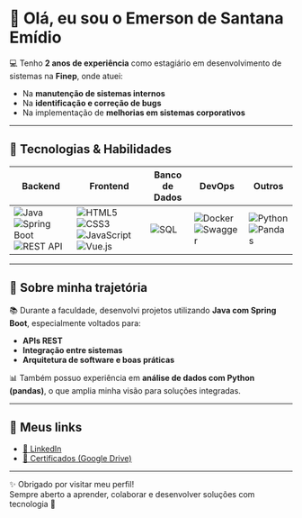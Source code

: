 # 👋 Olá, eu sou o Emerson de Santana Emídio  

💻 Tenho **2 anos de experiência** como estagiário em desenvolvimento de sistemas na **Finep**, onde atuei:  
- Na **manutenção de sistemas internos**  
- Na **identificação e correção de bugs**  
- Na implementação de **melhorias em sistemas corporativos**  

---
## 🚀 Tecnologias & Habilidades  

| Backend | Frontend | Banco de Dados | DevOps | Outros |
|---------|----------|----------------|--------|--------|
| ![Java](https://img.shields.io/badge/Java-ED8B00?style=for-the-badge&logo=java&logoColor=white) ![Spring Boot](https://img.shields.io/badge/Spring%20Boot-6DB33F?style=for-the-badge&logo=spring&logoColor=white) ![REST API](https://img.shields.io/badge/Java%20API-02569B?style=for-the-badge&logo=swagger&logoColor=white) | ![HTML5](https://img.shields.io/badge/HTML5-E34F26?style=for-the-badge&logo=html5&logoColor=white) ![CSS3](https://img.shields.io/badge/CSS3-1572B6?style=for-the-badge&logo=css3&logoColor=white) ![JavaScript](https://img.shields.io/badge/JavaScript-F7DF1E?style=for-the-badge&logo=javascript&logoColor=black) ![Vue.js](https://img.shields.io/badge/Vue.js-4FC08D?style=for-the-badge&logo=vue.js&logoColor=white) | ![SQL](https://img.shields.io/badge/SQL-336791?style=for-the-badge&logo=postgresql&logoColor=white) | ![Docker](https://img.shields.io/badge/Docker-2496ED?style=for-the-badge&logo=docker&logoColor=white) ![Swagger](https://img.shields.io/badge/Swagger-85EA2D?style=for-the-badge&logo=swagger&logoColor=black) | ![Python](https://img.shields.io/badge/Python-3776AB?style=for-the-badge&logo=python&logoColor=white) ![Pandas](https://img.shields.io/badge/Pandas-150458?style=for-the-badge&logo=pandas&logoColor=white) |

---

## 📌 Sobre minha trajetória  

📚 Durante a faculdade, desenvolvi projetos utilizando **Java com Spring Boot**, especialmente voltados para:  
- **APIs REST**  
- **Integração entre sistemas**  
- **Arquitetura de software e boas práticas**  

📊 Também possuo experiência em **análise de dados com Python (pandas)**, o que amplia minha visão para soluções integradas.  

---

## 🔗 Meus links  

- [💼 LinkedIn](https://www.linkedin.com/in/emerson)  
- [📜 Certificados (Google Drive)](https://drive.google.com/drive/folders/1LU_-Ou125TpWXVcMTgHr9UrtfIwni-UX?u)  

---

✨ Obrigado por visitar meu perfil!  
Sempre aberto a aprender, colaborar e desenvolver soluções com tecnologia 🚀  
